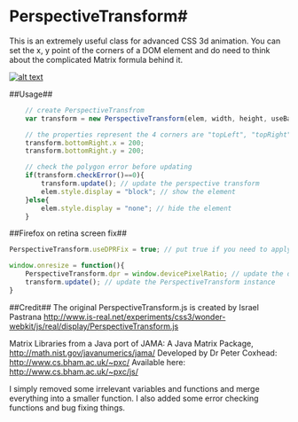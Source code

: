# PerspectiveTransform#

This is an extremely useful class for advanced CSS 3d animation. You can set the x, y point of the corners of a DOM element and do need to think about the complicated Matrix formula behind it.

[![alt text](http://edankwan.github.com/PerspectiveTransform.js/screenshot/001.jpg)](http://edankwan.github.com/PerspectiveTransform.js/)

##Usage##
```js
    // create PerspectiveTransfrom
    var transform = new PerspectiveTransform(elem, width, height, useBackFacing);

    // the properties represent the 4 corners are "topLeft", "topRight", "bottomLeft" and "bottomRight"
    transform.bottomRight.x = 200;
    transform.bottomRight.y = 200;

    // check the polygon error before updating
    if(transform.checkError()==0){
        transform.update(); // update the perspective transform
        elem.style.display = "block"; // show the element
    }else{
        elem.style.display = "none"; // hide the element
    }
```

##Firefox on retina screen fix##
```js
PerspectiveTransform.useDPRFix = true; // put true if you need to apply this fix

window.onresize = function(){
    PerspectiveTransform.dpr = window.devicePixelRatio; // update the dpr
    transform.update(); // update the PerspectiveTransform instance
}
```

##Credit##
The original PerspectiveTransform.js is created by  Israel Pastrana
http://www.is-real.net/experiments/css3/wonder-webkit/js/real/display/PerspectiveTransform.js

Matrix Libraries from a Java port of JAMA: A Java Matrix Package, http://math.nist.gov/javanumerics/jama/
Developed by Dr Peter Coxhead: http://www.cs.bham.ac.uk/~pxc/
Available here: http://www.cs.bham.ac.uk/~pxc/js/

I simply removed some irrelevant variables and functions and merge everything into a smaller function. I also added some error checking functions and bug fixing things.
